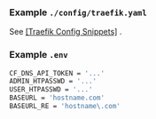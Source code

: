 ### Example `./config/traefik.yaml`

See [[Traefik Config Snippets]](https://blog.quitw.org//post/Traefik%20Config%20Snippets.html) .

### Example `.env`

```sh
CF_DNS_API_TOKEN = '...'
ADMIN_HTPASSWD = '...'
USER_HTPASSWD = '...'
BASEURL = 'hostname.com'
BASEURL_RE = 'hostname\.com'
```
